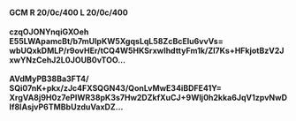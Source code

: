 #### GCM R 20/0c/400 L 20/0c/400
**czqOJONYnqiGXOeh**<br/>**E55LWApamcBt/b7mUlpKW5XgqsLqL58ZcBcElu6vvVs=**<br/>**wbUQxkDMLP/r9ovHEr/tCQ4W5HKSrxwIhdttyFm1k/Zl7Ks+HFkjotBzV2JxwYNzCehJ2L0JOUB0vTOO...**<br/><br/>
**AVdMyPB38Ba3FT4/**<br/>**SQi07nK+pkx/zJc4FXSQGN43/QonLvMwE34iBDFE41Y=**<br/>**XrgVA8j9H0z7ePlWR38pK3s7Hw2DZkfXuCJ+9WIj0h2kka6JqV1zpvNwDIf8lAsjvP6TMBbUzduVaxDZ...**